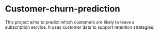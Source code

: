 # Customer-churn-prediction
This project aims to predict which customers are likely to leave a subscription service. It uses customer data to support retention strategies.
